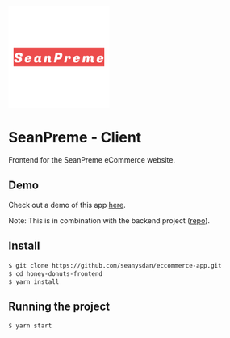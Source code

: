 ![](logo.png)

# SeanPreme - Client

Frontend for the SeanPreme eCommerce website.

## Demo

Check out a demo of this app [here](http://truculent-sister.surge.sh/).

Note: This is in combination with the backend project ([repo](https://github.com/seanysdan/ecommerce-server)).

## Install

    $ git clone https://github.com/seanysdan/eccommerce-app.git
    $ cd honey-donuts-frontend
    $ yarn install

## Running the project

    $ yarn start
